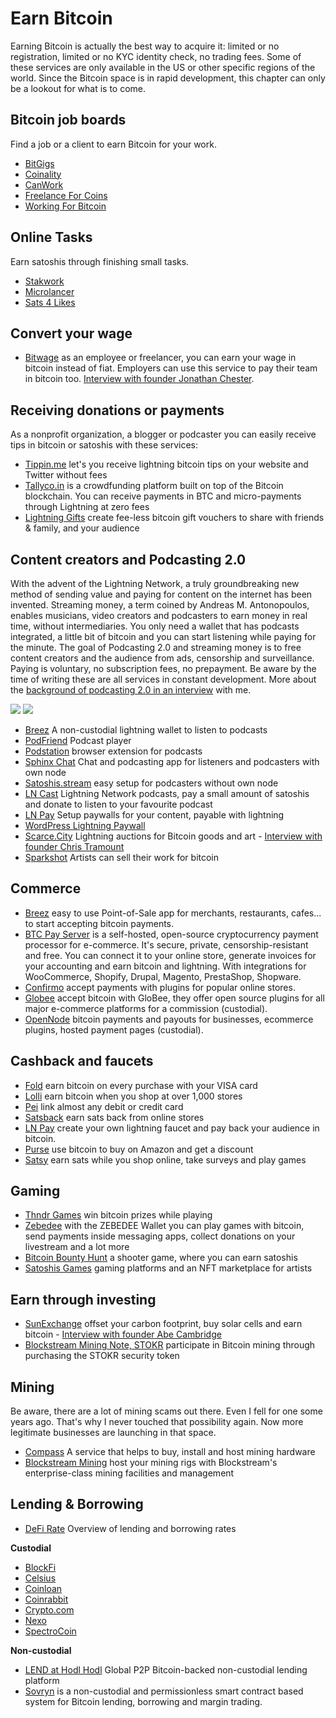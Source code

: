 # Earn Bitcoin
Earning Bitcoin is actually the best way to acquire it: limited or no registration, limited or no KYC identity check, no trading fees. Some of these services are only available in the US or other specific regions of the world. Since the Bitcoin space is in rapid development, this chapter can only be a lookout for what is to come.  

## Bitcoin job boards
Find a job or a client to earn Bitcoin for your work.
* [BitGigs](https://bitgigs.com/)
* [Coinality](https://coinality.com/)
* [CanWork](https://www.canwork.io/)
* [Freelance For Coins](https://freelanceforcoins.com/projects)
* [Working For Bitcoin](https://workingforbitcoins.com/)

## Online Tasks
Earn satoshis through finishing small tasks. 
* [Stakwork](https://stakwork.com)
* [Microlancer](https://microlancer.io/)
* [Sats 4 Likes](https://kriptode.com/satsforlikes/index.html)

## Convert your wage
* [Bitwage](https://www.bitwage.com/) as an employee or freelancer, you can earn your wage in bitcoin instead of fiat. Employers can use this service to pay their team in bitcoin too. [Interview with founder Jonathan Chester](https://anita.link/106).

## Receiving donations or payments
As a nonprofit organization, a blogger or podcaster you can easily receive tips in bitcoin or satoshis with these services:

* [Tippin.me](https://tippin.me/) let's you receive lightning bitcoin tips on your website and Twitter without fees
* [Tallyco.in](https://tallyco.in/) is a crowdfunding platform built on top of the Bitcoin blockchain. You can receive payments in BTC and micro-payments through Lightning at zero fees
* [Lightning Gifts](https://lightning.gifts/) create fee-less bitcoin gift vouchers to share with friends & family, and your audience

## Content creators and Podcasting 2.0
With the advent of the Lightning Network, a truly groundbreaking new method of sending value and paying for content on the internet has been invented. Streaming money, a term coined by Andreas M. Antonopoulos, enables musicians, video creators and podcasters to earn money in real time, without intermediaries. You only need a wallet that has podcasts integrated, a little bit of bitcoin and you can start listening while paying for the minute. The goal of Podcasting 2.0 and streaming money is to free content creators and the audience from ads, censorship and surveillance. Paying is voluntary, no subscription fees, no prepayment. Be aware by the time of writing these are all services in constant development. More about the [background of podcasting 2.0 in an interview](https://anita.link/pod2) with me.

![](resources/_breez-podcast.png)
![](resources/_breez-podcast-boost.png)

* [Breez](https://breez.technology/) A non-custodial lightning wallet to listen to podcasts
* [PodFriend](https://web.podfriend.com/) Podcast player
* [Podstation](https://podstation.github.io/) browser extension for podcasts
* [Sphinx Chat](https://sphinx.chat/) Chat and podcasting app for listeners and podcasters with own node
* [Satoshis.stream](https://satoshis.stream/) easy setup for podcasters without own node
* [LN Cast](https://lncast.com/) Lightning Network podcasts, pay a small amount of satoshis and donate to listen to your favourite podcast
* [LN Pay](https://lnpay.co/) Setup paywalls for your content, payable with lightning
* [WordPress Lightning Paywall](https://lightning-paywall.coincharge.io/) 
* [Scarce.City](https://scarce.city/) Lightning auctions for Bitcoin goods and art - [Interview with founder Chris Tramount](https://anita.link/91)
* [Sparkshot](https://sparkshot.io/) Artists can sell their work for bitcoin

## Commerce
* [Breez](https://breez.technology/#business) easy to use Point-of-Sale app for merchants, restaurants, cafes... to start accepting bitcoin payments.
* [BTC Pay Server](https://btcpayserver.org/) is a self-hosted, open-source cryptocurrency payment processor for e-commerce. It's secure, private, censorship-resistant and free. You can connect it to your online store, generate invoices for your accounting and earn bitcoin and lightning. With integrations for WooCommerce, Shopify, Drupal, Magento, PrestaShop, Shopware.
* [Confirmo](https://confirmo.net/) accept payments with plugins for popular online stores.
* [Globee](https://globee.com/) accept bitcoin with GloBee, they offer open source plugins for all major e-commerce platforms for a commission (custodial).
* [OpenNode](https://www.opennode.com/) bitcoin payments and payouts for businesses, ecommerce plugins, hosted payment pages (custodial).

## Cashback and faucets
* [Fold](https://foldapp.com/) earn bitcoin on every purchase with your VISA card
* [Lolli](https://www.lolli.com/) earn bitcoin when you shop at over 1,000 stores
* [Pei](https://getpei.com/) link almost any debit or credit card
* [Satsback](https://satsback.com/en) earn sats back from online stores
* [LN Pay](https://lnpay.co/faucets/) create your own lightning faucet and pay back your audience in bitcoin.
* [Purse](https://purse.io) use bitcoin to buy on Amazon and get a discount
* [Satsy](https://satsy.com/) earn sats while you shop online, take surveys and play games

## Gaming
* [Thndr Games](https://thndr.games/games) win bitcoin prizes while playing
* [Zebedee](https://zebedee.io/) with the ZEBEDEE Wallet you can play games with bitcoin, send payments inside messaging apps, collect donations on your livestream and a lot more
* [Bitcoin Bounty Hunt](https://bitcoinbountyhunt.com/) a shooter game, where you can earn satoshis
* [Satoshis Games](https://satoshis.games/) gaming platforms and an NFT marketplace for artists

## Earn through investing
* [SunExchange](https://thesunexchange.com/) offset your carbon footprint, buy solar cells and earn bitcoin - [Interview with founder Abe Cambridge](https://anita.link/104)
* [Blockstream Mining Note, STOKR](https://blockstream.com/finance/bmn/) participate in Bitcoin mining through purchasing the STOKR security token

## Mining
Be aware, there are a lot of mining scams out there. Even I fell for one some years ago. That's why I never touched that possibility again. Now more legitimate businesses are launching in that space.

* [Compass](https://compassmining.io/) A service that helps to buy, install and host mining hardware
* [Blockstream Mining](https://blockstream.com/mining/) host your mining rigs with Blockstream's enterprise-class mining facilities and management

## Lending & Borrowing
* [DeFi Rate](https://defirate.com/) Overview of lending and borrowing rates

**Custodial**
* [BlockFi](https://blockfi.com/)
* [Celsius](https://celsius.network/borrow-dollars-using-crypto-as-collateral/)
* [Coinloan](https://coinloan.io/)
* [Coinrabbit](https://coinrabbit.io/)
* [Crypto.com](https://crypto.com/earn)
* [Nexo](https://nexo.io/borrow)
* [SpectroCoin](https://spectrocoin.com/)

**Non-custodial**
* [LEND at Hodl Hodl](https://lend.hodlhodl.com/)  Global P2P Bitcoin-backed non-custodial lending platform
* [Sovryn](https://sovryn.app) is a non-custodial and permissionless smart contract based system for Bitcoin lending, borrowing and margin trading.

